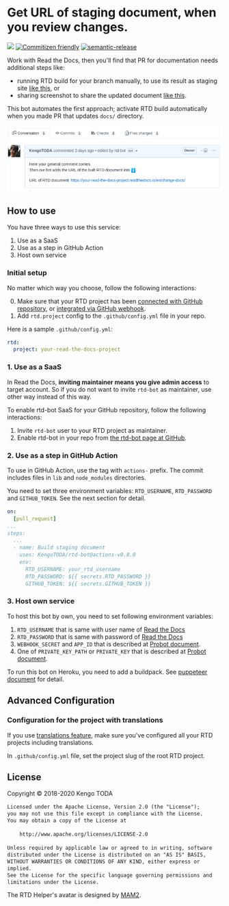 # Get URL of staging document, when you review changes.

![](https://github.com/KengoTODA/rtd-bot/workflows/.github/workflows/build.yml/badge.svg)
[![Commitizen friendly](https://img.shields.io/badge/commitizen-friendly-brightgreen.svg)](http://commitizen.github.io/cz-cli/)
[![semantic-release](https://img.shields.io/badge/%20%20%F0%9F%93%A6%F0%9F%9A%80-semantic--release-e10079.svg)](https://github.com/semantic-release/semantic-release)

Work with Read the Docs, then you'll find that PR for documentation needs additional steps like:

* running RTD build for your branch manually, to use its result as staging site [like this](https://github.com/spotbugs/spotbugs/pull/697#issue-201455071), or
* sharing screenshot to share the updated document [like this](https://github.com/spotbugs/spotbugs/pull/718#issue-205904835).

This bot automates the first approach; activate RTD build automatically when you made PR that updates `docs/` directory.

![screenshot](screenshot.png)

## How to use

You have three ways to use this service:

1. Use as a SaaS
2. Use as a step in GitHub Action
3. Host own service

### Initial setup

No matter which way you choose, follow the following interactions:

0. Make sure that your RTD project has been [connected with GitHub repository](https://docs.readthedocs.io/en/latest/getting_started.html#sign-up-and-connect-an-external-account), or [integrated via GitHub webhook](https://docs.readthedocs.io/en/latest/webhooks.html#github).
1. Add `rtd.project` config to the `.github/config.yml` file in your repo.

Here is a sample `.github/config.yml`:

```yml
rtd:
  project: your-read-the-docs-project
```

### 1. Use as a SaaS

In Read the Docs, __inviting maintainer means you give admin access__ to target account.
So if you do not want to invite `rtd-bot` as maintainer, use other way instead of this way.

To enable rtd-bot SaaS for your GitHub repository, follow the following interactions:

1. Invite `rtd-bot` user to your RTD project as maintainer.
2. Enable rtd-bot in your repo from [the rtd-bot page at GitHub](https://github.com/apps/rtd-helper).

### 2. Use as a step in GitHub Action

To use in GitHub Action, use the tag with `actions-` prefix. The commit includes files in `lib` and `node_modules` directories.

You need to set three environment variables: `RTD_USERNAME`, `RTD_PASSWORD` and `GITHUB_TOKEN`. See the next section for detail.

```yml
on:
  [pull_request]
...
steps:
  ...
  - name: Build staging document
    uses: KengoTODA/rtd-bot@actions-v0.8.0
    env:
      RTD_USERNAME: your_rtd_username
      RTD_PASSWORD: ${{ secrets.RTD_PASSWORD }}
      GITHUB_TOKEN: ${{ secrets.GITHUB_TOKEN }}
```

### 3. Host own service

To host this bot by own, you need to set following environment variables:

1. `RTD_USERNAME` that is same with user name of [Read the Docs](https://readthedocs.org/)
2. `RTD_PASSWORD` that is same with password of [Read the Docs](https://readthedocs.org/)
3. `WEBHOOK_SECRET` and `APP_ID` that is described at [Probot document](https://probot.github.io/docs/deployment/#deploy-the-app).
4. One of `PRIVATE_KEY_PATH` or `PRIVATE_KEY` that is described at [Probot document](https://probot.github.io/docs/deployment/#deploy-the-app).

To run this bot on Heroku, you need to add a buildpack. See [puppeteer document](https://github.com/GoogleChrome/puppeteer/blob/master/docs/troubleshooting.md#running-puppeteer-on-heroku) for detail.

## Advanced Configuration

### Configuration for the project with translations

If you use [translations feature](https://docs.readthedocs.io/en/latest/localization.html#project-with-multiple-translations), make sure you've configured all your RTD projects including translations.

In `.github/config.yml` file, set the project slug of the root RTD project.

## License

Copyright &copy; 2018-2020 Kengo TODA

```
Licensed under the Apache License, Version 2.0 (the "License");
you may not use this file except in compliance with the License.
You may obtain a copy of the License at

    http://www.apache.org/licenses/LICENSE-2.0

Unless required by applicable law or agreed to in writing, software
distributed under the License is distributed on an "AS IS" BASIS,
WITHOUT WARRANTIES OR CONDITIONS OF ANY KIND, either express or implied.
See the License for the specific language governing permissions and
limitations under the License.
```

The RTD Helper's avatar is designed by [MAM2](https://dribbble.com/MAM2).
